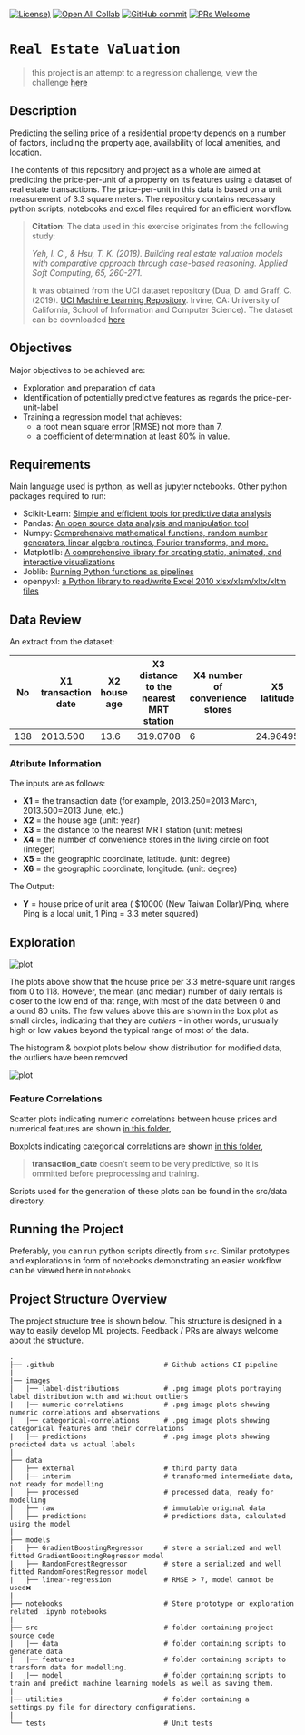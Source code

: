[![License](https://img.shields.io/github/license/kolahimself/real-estate-valuation?style=plastic))](https://opensource.org/licenses/MIT)
[![Open All Collab](https://colab.research.google.com/assets/colab-badge.svg)](https://colab.research.google.com/drive/1RP79ciXT9nw-sQZoyNObr9pNSP9fP9cE?usp=sharing)
[![GitHub commit](https://img.shields.io/github/last-commit/kolahimself/real-estate-valuation?style=plastic)](https://github.com/kolahimself/real-estate-valuation/commits/main)
[![PRs Welcome](https://img.shields.io/badge/PRs-welcome-brightgreen.svg?style=plastic)](http://makeapullrequest.com)

# `Real Estate Valuation`

> this project is an attempt to a regression challenge, view the challenge [here](https://docs.microsoft.com/en-gb/learn/modules/train-evaluate-regression-models/9-summary)

## Description
Predicting the selling price of a residential property depends on a number of factors, including the property age, availability of local amenities, and location.

The contents of this repository and project as a whole are aimed at predicting the price-per-unit of a property on its features using a dataset of real estate transactions. The price-per-unit in this data is based on a unit measurement of 3.3 square meters. The repository contains necessary python scripts, notebooks and excel files required for an efficient workflow.


> **Citation**: The data used in this exercise originates from the following study:
>
> *Yeh, I. C., & Hsu, T. K. (2018). Building real estate valuation models with comparative approach through case-based reasoning. Applied Soft Computing, 65, 260-271.*
>
> It was obtained from the UCI dataset repository (Dua, D. and Graff, C. (2019). [UCI Machine Learning Repository](http://archive.ics.uci.edu/ml). Irvine, CA: University of California, School of Information and Computer Science).
> The dataset can be downloaded [here](https://archive.ics.uci.edu/ml/datasets/Real+estate+valuation+data+set#)

## Objectives
Major objectives to be achieved are:
- Exploration and preparation of data
- Identification of potentially predictive features as regards the price-per-unit-label
- Training a regression model that achieves:
  - a root mean square error (RMSE) not more than 7. 
  - a coefficient of determination at least 80% in value.

## Requirements
Main language used is python, as well as jupyter notebooks. Other python packages required to run:
- Scikit-Learn: [Simple and efficient tools for predictive data analysis](https://scikit-learn.org/)
- Pandas: [An open source data analysis and manipulation tool](https://pandas.pydata.org/)
- Numpy: [Comprehensive mathematical functions, random number generators, linear algebra routines, Fourier transforms, and more.](https://numpy.org/)
- Matplotlib: [A comprehensive library for creating static, animated, and interactive visualizations](https://matplotlib.org/)
- Joblib: [Running Python functions as pipelines](https://joblib.readthedocs.io/)
- openpyxl: [ a Python library to read/write Excel 2010 xlsx/xlsm/xltx/xltm files](https://pypi.org/project/openpyxl/)

## Data Review
An extract from the dataset:

| No	| X1 transaction date	| X2 house age | X3 distance to the nearest MRT station |	X4 number of convenience stores	| X5 latitude	| X6 longitude | Y house price of unit area |
--- | --- | --- | --- |--- |--- |--- |--- 
| 138	| 2013.500 | 13.6	| 319.0708 | 6 | 24.96495	| 121.54277	| 47.4 |

###   Atribute Information

  The inputs are as follows:
  - **X1** = the transaction date (for example, 2013.250=2013 March, 2013.500=2013 June, etc.)
  - **X2** = the house age (unit: year)
  - **X3** = the distance to the nearest MRT station (unit: metres)
  - **X4** = the number of convenience stores in the living circle on foot (integer)
  - **X5** = the geographic coordinate, latitude. (unit: degree)
  - **X6** = the geographic coordinate, longitude. (unit: degree)
      
  The Output:
  - **Y** = house price of unit area ( $10000 (New Taiwan Dollar)/Ping, where Ping is a local unit, 1 Ping = 3.3 meter squared)

## Exploration

![plot](https://github.com/kolahimself/real-estate-valuation/blob/main/images/label-distribution/label-distribution.png)

The plots above show that the house price per 3.3 metre-square unit ranges from 0 to 118. However, the mean (and median) number of daily rentals is closer to the low end of that range, with most of the data between 0 and around 80 units. The few values above this are shown in the box plot as small circles, indicating that they are *outliers* - in other words, unusually high or low values beyond the typical range of most of the data.

The histogram & boxplot plots below show distribution for modified data, the outliers have been removed

![plot](https://github.com/kolahimself/real-estate-valuation/blob/main/images/label-distribution/label-distribution-without-outliers.png)

### Feature Correlations
Scatter plots indicating numeric correlations between house prices and numerical features are shown [in this folder](https://github.com/kolahimself/real-estate-valuation/tree/main/images/numerical-correlations), 

Boxplots indicating categorical correlations are shown [in this folder](https://github.com/kolahimself/real-estate-valuation/tree/main/images/categorical-correlations),

> **transaction_date** doesn't seem to be very predictive, so it is ommitted before preprocessing and training.

Scripts used for the generation of these plots can be found in the src/data directory.

## Running the Project
Preferably, you can run python scripts directly from `src`. Similar prototypes and explorations in form of notebooks demonstrating an easier workflow can be viewed here in `notebooks`

## Project Structure Overview
The project structure tree is shown below. This structure is designed in a way to easily develop ML projects. Feedback / PRs are always welcome about the structure.

```
.
├── .github                           # Github actions CI pipeline
|
|── images
|   |── label-distributions           # .png image plots portraying label distribution with and without outliers
|   |── numeric-correlations          # .png image plots showing numeric correlations and observations
|   |── categorical-correlations      # .png image plots showing categorical features and their correlations
|   |── predictions                   # .png image plots showing predicted data vs actual labels
|
├── data                
│   ├── external                      # third party data
│   |── interim                       # transformed intermediate data, not ready for modelling
│   ├── processed                     # processed data, ready for modelling
│   ├── raw                           # immutable original data
│   ├── predictions                   # predictions data, calculated using the model
|
├── models              
|   ├── GradientBoostingRegressor     # store a serialized and well fitted GradientBoostingRegressor model
|   ├── RandomForestRegressor         # store a serialized and well fitted RandomForestRegressor model
|   ├── linear-regression             # RMSE > 7, model cannot be used❌
|
├── notebooks                         # Store prototype or exploration related .ipynb notebooks
|
├── src                               # folder containing project source code
|   |── data                          # folder containing scripts to generate data
|   |── features                      # folder containing scripts to transform data for modelling.
|   |── model                         # folder containing scripts to train and predict machine learning models as well as saving them.
|
|── utilities                         # folder containing a settings.py file for directory configurations.
|
└── tests                             # Unit tests
```
